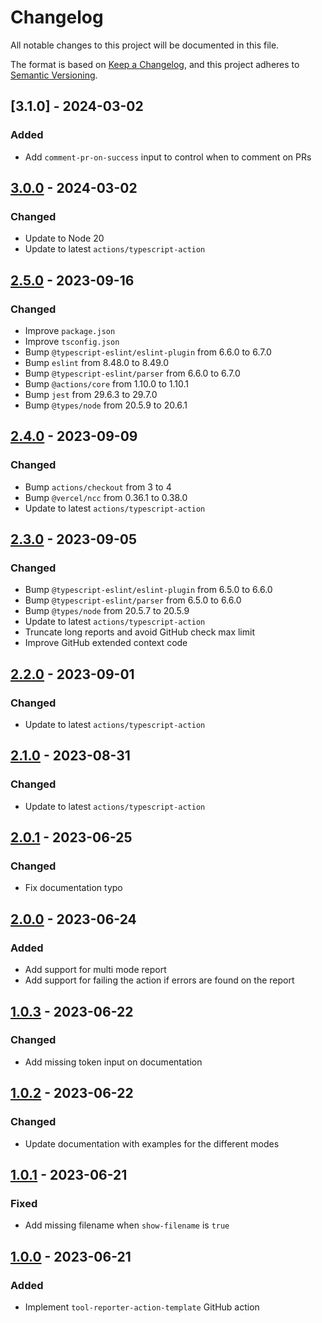 # Changelog

All notable changes to this project will be documented in this file.

The format is based on [Keep a Changelog](https://keepachangelog.com/en/1.0.0/),
and this project adheres to [Semantic Versioning](https://semver.org/spec/v2.0.0.html).

## [3.1.0] - 2024-03-02

### Added

- Add `comment-pr-on-success` input to control when to comment on PRs

## [3.0.0] - 2024-03-02

### Changed

- Update to Node 20
- Update to latest `actions/typescript-action`

## [2.5.0] - 2023-09-16

### Changed

- Improve `package.json`
- Improve `tsconfig.json`
- Bump `@typescript-eslint/eslint-plugin` from 6.6.0 to 6.7.0
- Bump `eslint` from 8.48.0 to 8.49.0
- Bump `@typescript-eslint/parser` from 6.6.0 to 6.7.0
- Bump `@actions/core` from 1.10.0 to 1.10.1
- Bump `jest` from 29.6.3 to 29.7.0
- Bump `@types/node` from 20.5.9 to 20.6.1

## [2.4.0] - 2023-09-09

### Changed

- Bump `actions/checkout` from 3 to 4
- Bump `@vercel/ncc` from 0.36.1 to 0.38.0
- Update to latest `actions/typescript-action`

## [2.3.0] - 2023-09-05

### Changed

- Bump `@typescript-eslint/eslint-plugin` from 6.5.0 to 6.6.0
- Bump `@typescript-eslint/parser` from 6.5.0 to 6.6.0
- Bump `@types/node` from 20.5.7 to 20.5.9
- Update to latest `actions/typescript-action`
- Truncate long reports and avoid GitHub check max limit
- Improve GitHub extended context code

## [2.2.0] - 2023-09-01

### Changed

- Update to latest `actions/typescript-action`

## [2.1.0] - 2023-08-31

### Changed

- Update to latest `actions/typescript-action`

## [2.0.1] - 2023-06-25

### Changed

- Fix documentation typo

## [2.0.0] - 2023-06-24

### Added

- Add support for multi mode report
- Add support for failing the action if errors are found on the report

## [1.0.3] - 2023-06-22

### Changed

- Add missing token input on documentation

## [1.0.2] - 2023-06-22

### Changed

- Update documentation with examples for the different modes

## [1.0.1] - 2023-06-21

### Fixed

- Add missing filename when `show-filename` is `true`

## [1.0.0] - 2023-06-21

### Added

- Implement `tool-reporter-action-template` GitHub action

[3.0.0]: https://github.com/tvcsantos/tool-reporter-action-template/compare/v2.5.0...v3.0.0
[2.5.0]: https://github.com/tvcsantos/tool-reporter-action-template/compare/v2.4.0...v2.5.0
[2.4.0]: https://github.com/tvcsantos/tool-reporter-action-template/compare/v2.3.0...v2.4.0
[2.3.0]: https://github.com/tvcsantos/tool-reporter-action-template/compare/v2.2.0...v2.3.0
[2.2.0]: https://github.com/tvcsantos/tool-reporter-action-template/compare/v2.1.0...v2.2.0
[2.1.0]: https://github.com/tvcsantos/tool-reporter-action-template/compare/v2.0.1...v2.1.0
[2.0.1]: https://github.com/tvcsantos/tool-reporter-action-template/compare/v2.0.0...v2.0.1
[2.0.0]: https://github.com/tvcsantos/tool-reporter-action-template/compare/v1.0.3...v2.0.0
[1.0.3]: https://github.com/tvcsantos/tool-reporter-action-template/compare/v1.0.2...v1.0.3
[1.0.2]: https://github.com/tvcsantos/tool-reporter-action-template/compare/v1.0.1...v1.0.2
[1.0.1]: https://github.com/tvcsantos/tool-reporter-action-template/compare/v1.0.0...v1.0.1
[1.0.0]: https://github.com/tvcsantos/tool-reporter-action-template/releases/tag/v1.0.0
